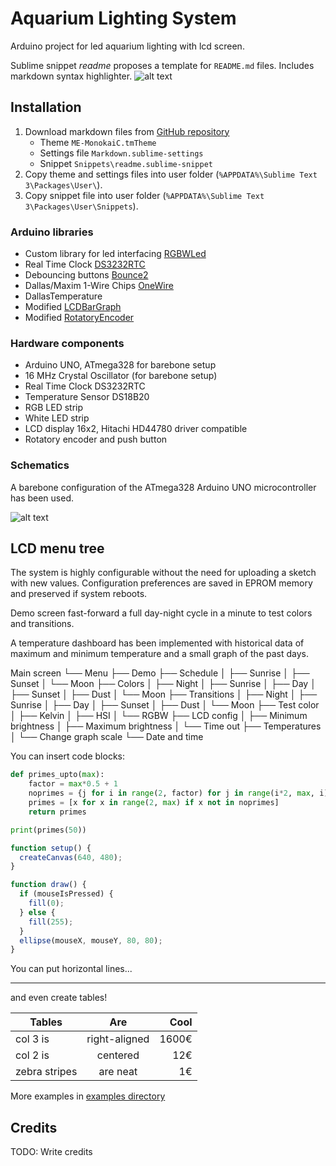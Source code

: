 # Aquarium Lighting System

Arduino project for led aquarium lighting with lcd screen.

Sublime snippet *readme* proposes a template for `README.md` files.
Includes markdown syntax highlighter.
![alt text](http://cdn3.craftsy.com/blog/wp-content/uploads/2014/08/color-temp.jpg "Kelvin temperature scale")


## Installation

1. Download markdown files from [GitHub repository](https://github.com/Susensio/sublime-settings/)
   * Theme `ME-MonokaiC.tmTheme`
   * Settings file `Markdown.sublime-settings`
   * Snippet `Snippets\readme.sublime-snippet`
2. Copy theme and settings files into user folder (`%APPDATA%\Sublime Text 3\Packages\User\`).
2. Copy snippet file into user folder (`%APPDATA%\Sublime Text 3\Packages\User\Snippets`).

### Arduino libraries

- Custom library for led interfacing [RGBWLed](https://github.com/Susensio/RGBWLed)
- Real Time Clock [DS3232RTC](http://github.com/JChristensen/DS3232RTC)
- Debouncing buttons [Bounce2](https://github.com/thomasfredericks/Bounce2)
- Dallas/Maxim 1-Wire Chips [OneWire](https://github.com/PaulStoffregen/OneWire)
- DallasTemperature
- Modified [LCDBarGraph](https://github.com/Susensio/LcdBarGraph)
- Modified [RotatoryEncoder](https://github.com/Susensio/RotaryEncoder)

### Hardware components

- Arduino UNO, ATmega328 for barebone setup
- 16 MHz Crystal Oscillator (for barebone setup)
- Real Time Clock DS3232RTC
- Temperature Sensor DS18B20
- RGB LED strip
- White LED strip
- LCD display 16x2, Hitachi HD44780 driver compatible
- Rotatory encoder and push button

### Schematics

A barebone configuration of the ATmega328 Arduino UNO microcontroller has been used. 

![alt text](schematic.png "Schematic")


## LCD menu tree

The system is highly configurable without the need for uploading a sketch with new values. Configuration preferences are saved in EPROM memory and preserved if system reboots.

Demo screen fast-forward a full day-night cycle in a minute to test colors and transitions.

A temperature dashboard has been implemented with historical data of maximum and minimum temperature and a small graph of the past days.

Main screen
└── Menu
    ├── Demo
    ├── Schedule
    │   ├── Sunrise
    │   ├── Sunset
    │   └── Moon
    ├── Colors
    │   ├── Night
    │   ├── Sunrise
    │   ├── Day
    │   ├── Sunset
    │   ├── Dust
    │   └── Moon
    ├── Transitions
    │   ├── Night
    │   ├── Sunrise
    │   ├── Day
    │   ├── Sunset
    │   ├── Dust
    │   └── Moon
    ├── Test color
    │   ├── Kelvin
    │   ├── HSI
    │   └── RGBW
    ├── LCD config
    │   ├── Minimum brightness 
    │   ├── Maximum brightness 
    │   └── Time out
    ├── Temperatures
    │   └── Change graph scale
    └── Date and time


You can insert code blocks:

```python
def primes_upto(max):
    factor = max*0.5 + 1
    noprimes = {j for i in range(2, factor) for j in range(i*2, max, i)}
    primes = [x for x in range(2, max) if x not in noprimes]
    return primes

print(primes(50))
```

```js
function setup() {
  createCanvas(640, 480);
}

function draw() {
  if (mouseIsPressed) {
    fill(0);
  } else {
    fill(255);
  }
  ellipse(mouseX, mouseY, 80, 80);
}
```

You can put horizontal lines...

---

and even create tables!

| Tables        | Are           | Cool  |
| ------------- |:-------------:| -----:|
| col 3 is      | right-aligned | 1600€ |
| col 2 is      | centered      |   12€ |
| zebra stripes | are neat      |    1€ |

More examples in [examples directory](examples/)

## Credits

TODO: Write credits
